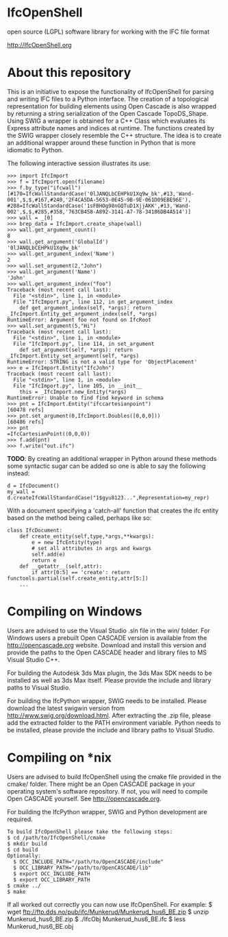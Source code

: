 IfcOpenShell 
============
open source (LGPL) software library for working with the IFC file format


http://IfcOpenShell.org

About this repository
=====================

This is an initiative to expose the functionality of IfcOpenShell for parsing and writing IFC files to a Python interface. The creation of a topological representation for building elements using Open Cascade is also wrapped by returning a string serialization of the Open Cascade TopoDS_Shape. Using SWIG a wrapper is obtained for a C++ Class which evaluates its Express attribute names and indices at runtime. The functions created by the SWIG wrapper closely resemble the C++ structure. The idea is to create an additional wrapper around these function in Python that is more idiomatic to Python.

The following interactive session illustrates its use:

    >>> import IfcImport
    >>> f = IfcImport.open(filename)
    >>> f.by_type("ifcwall")
    [#170=IfcWallStandardCase('0lJANQLbCEHPkU1Xq9w_bk',#13,'Wand-001',$,$,#167,#240,'2F4CA5DA-5653-0E45-9B-9E-061D09EBE96E'), 
    #288=IfcWallStandardCase('1sFBHOg98nGQTuD1XjjAKK',#13,'Wand-002',$,$,#285,#358,'763CB458-A892-3141-A7-78-34186DB4A514')]
    >>> wall = _[0]
    >>> brep_data = IfcImport.create_shape(wall)
    >>> wall.get_argument_count()
    8
    >>> wall.get_argument('GlobalId')
    '0lJANQLbCEHPkU1Xq9w_bk'
    >>> wall.get_argument_index('Name')
    2
    >>> wall.set_argument(2,"John")
    >>> wall.get_argument('Name')
    'John'
    >>> wall.get_argument_index("foo")
    Traceback (most recent call last):
      File "<stdin>", line 1, in <module>
      File "IfcImport.py", line 112, in get_argument_index
        def get_argument_index(self, *args): return _IfcImport.Entity_get_argument_index(self, *args)
    RuntimeError: Argument foo not found on IfcRoot
    >>> wall.set_argument(5,"Hi")
    Traceback (most recent call last):
      File "<stdin>", line 1, in <module>
      File "IfcImport.py", line 114, in set_argument
        def set_argument(self, *args): return _IfcImport.Entity_set_argument(self, *args)
    RuntimeError: STRING is not a valid type for 'ObjectPlacement'
    >>> e = IfcImport.Entity("IfcJohn")
    Traceback (most recent call last):
      File "<stdin>", line 1, in <module>
      File "IfcImport.py", line 105, in __init__
        this = _IfcImport.new_Entity(*args)
    RuntimeError: Unable to find find keyword in schema
    >>> pnt = IfcImport.Entity("ifccartesianpoint")
    [60478 refs]
    >>> pnt.set_argument(0,IfcImport.Doubles([0,0,0]))
    [60486 refs]
    >>> pnt
    =IfcCartesianPoint((0,0,0))
    >>> f.add(pnt)
    >>> f.write("out.ifc")

**TODO**: By creating an additional wrapper in Python around these methods some syntactic sugar can be added so one is able to say the following instead:

    d = IfcDocument()
    my_wall = d.createIfcWallStandardCase("1$gyu8123...",Representation=my_repr)

With a document specifying a 'catch-all' function that creates the ifc entity based on the method being called, perhaps like so:

    class IfcDocument:
        def create_entity(self,type,*args,**kwargs):
            e = new IfcEntity(type)
            # set all attributes in args and kwargs
            self.add(e)
            return e
        def __getattr__(self,attr):
            if attr[0:5] == 'create': return functools.partial(self.create_entity,attr[5:])
        ...


Compiling on Windows
====================
Users are advised to use the Visual Studio .sln file in the win/ folder.
For Windows users a prebuilt Open CASCADE version is available from the
http://opencascade.org website. Download and install this version and
provide the paths to the Open CASCADE header and library files to MS
Visual Studio C++.

For building the Autodesk 3ds Max plugin, the 3ds Max SDK needs to be
installed as well as 3ds Max itself. Please provide the include and
library paths to Visual Studio.

For building the IfcPython wrapper, SWIG needs to be installed. Please
download the latest swigwin version from http://www.swig.org/download.html.
After extracting the .zip file, please add the extracted folder to the PATH
environment variable. Python needs to be installed, please provide the
include and library paths to Visual Studio.



Compiling on *nix
====================
Users are advised to build IfcOpenShell using the cmake file provided in
the cmake/ folder. There might be an Open CASCADE package in your operating
system's software repository. If not, you will need to compile Open 
CASCADE yourself. See http://opencascade.org.

For building the IfcPython wrapper, SWIG and Python development are
required.

    To build IfcOpenShell please take the following steps:
    $ cd /path/to/IfcOpenShell/cmake
    $ mkdir build
    $ cd build
    Optionally:
      $ OCC_INCLUDE_PATH="/path/to/OpenCASCADE/include"
      $ OCC_LIBRARY_PATH="/path/to/OpenCASCADE/lib"
      $ export OCC_INCLUDE_PATH
      $ export OCC_LIBRARY_PATH
    $ cmake ../
    $ make

If all worked out correctly you can now use IfcOpenShell. For example:
    $ wget ftp://ftp.dds.no/pub/ifc/Munkerud/Munkerud_hus6_BE.zip
    $ unzip Munkerud_hus6_BE.zip
    $ ./IfcObj Munkerud_hus6_BE.ifc
    $ less Munkerud_hus6_BE.obj

